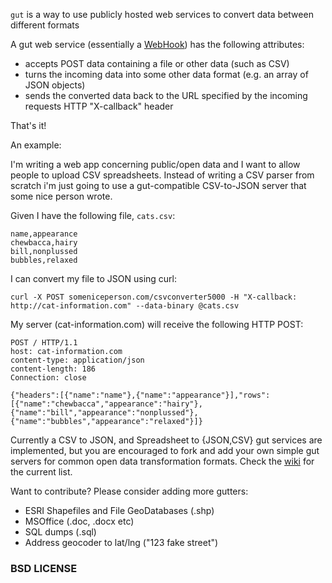`gut` is a way to use publicly hosted web services to convert data between different formats

A gut web service (essentially a [WebHook](http://wiki.webhooks.org/w/page/13385124/FrontPage)) has the following attributes:

  * accepts POST data containing a file or other data (such as CSV)
  * turns the incoming data into some other data format (e.g. an array of JSON objects)
  * sends the converted data back to the URL specified by the incoming requests HTTP "X-callback" header
  
That's it!

An example:

I'm writing a web app concerning public/open data and I want to allow people to upload CSV spreadsheets. Instead of writing a CSV parser from scratch i'm just going to use a gut-compatible CSV-to-JSON server that some nice person wrote.

Given I have the following file, `cats.csv`:
    
    name,appearance
    chewbacca,hairy
    bill,nonplussed
    bubbles,relaxed
    
I can convert my file to JSON using curl:

    curl -X POST someniceperson.com/csvconverter5000 -H "X-callback: http://cat-information.com" --data-binary @cats.csv
    
My server (cat-information.com) will receive the following HTTP POST:

    POST / HTTP/1.1
    host: cat-information.com
    content-type: application/json
    content-length: 186
    Connection: close

    {"headers":[{"name":"name"},{"name":"appearance"}],"rows":[{"name":"chewbacca","appearance":"hairy"},{"name":"bill","appearance":"nonplussed"},{"name":"bubbles","appearance":"relaxed"}]}

Currently a CSV to JSON, and Spreadsheet to {JSON,CSV} gut services are implemented, but you are encouraged to fork and add your own simple gut servers for common open data transformation formats.  Check the [wiki](https://github.com/maxogden/gut/wiki/List-of-gut-servers) for the current list.

Want to contribute?  Please consider adding more gutters:

  * ESRI Shapefiles and File GeoDatabases (.shp)
  * MSOffice (.doc, .docx etc)
  * SQL dumps (.sql)
  * Address geocoder to lat/lng ("123 fake street")

### BSD LICENSE